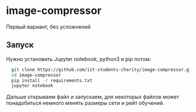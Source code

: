 # image-compressor

Первый вариант, без усложнений

## Запуск

Нужно установить Jupyter notebook, python3 и pip потом:

```bash
  git clone https://github.com/iit-students-charity/image-compressor.git
  cd image-compressor
  pip install -r requirements.txt
  jupyter notebook
```

Дальше открываем файл и запускаем, для некоторых файлов может понадобиться немного менять размеры сети и рейт обучений.
